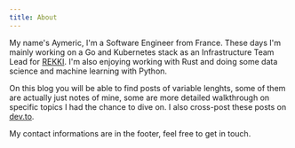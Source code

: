 ```yaml
---
title: About
---
```


My name's Aymeric, I'm a Software Engineer from France. These days I'm mainly
working on a Go and Kubernetes stack as an Infrastructure Team Lead for
[REKKI](https://rekki.com/). I'm also enjoying working with Rust and doing some
data science and machine learning with Python.

On this blog you will be able to find posts of variable lenghts, some of them
are actually just notes of mine, some are more detailed walkthrough on specific
topics I had the chance to dive on. I also cross-post these posts on
[dev.to](https://dev.to/@aymericbeaumet).

My contact informations are in the footer, feel free to get in touch.
